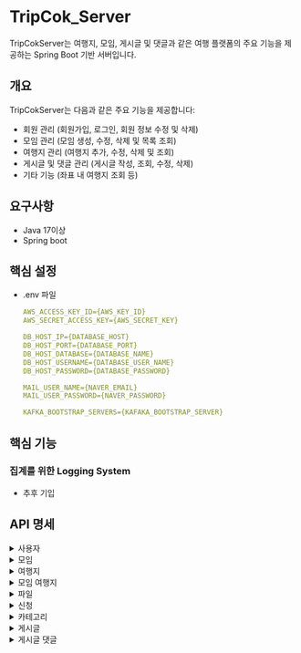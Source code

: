 # TripCok_Server

TripCokServer는 여행지, 모임, 게시글 및 댓글과 같은 여행 플랫폼의 주요 기능을 제공하는 Spring Boot 기반 서버입니다.

## 개요
TripCokServer는 다음과 같은 주요 기능을 제공합니다:

- 회원 관리 (회원가입, 로그인, 회원 정보 수정 및 삭제)
- 모임 관리 (모임 생성, 수정, 삭제 및 목록 조회)
- 여행지 관리 (여행지 추가, 수정, 삭제 및 조회)
- 게시글 및 댓글 관리 (게시글 작성, 조회, 수정, 삭제)
- 기타 기능 (좌표 내 여행지 조회 등)


## 요구사항
- Java 17이상
- Spring boot

## 핵심 설정
- .env 파일
  ```yml
  AWS_ACCESS_KEY_ID={AWS_KEY_ID}
  AWS_SECRET_ACCESS_KEY={AWS_SECRET_KEY}
  
  DB_HOST_IP={DATABASE_HOST}
  DB_HOST_PORT={DATABASE_PORT}
  DB_HOST_DATABASE={DATABASE_NAME}
  DB_HOST_USERNAME={DATABASE_USER_NAME}
  DB_HOST_PASSWORD={DATABASE_PASSWORD}
  
  MAIL_USER_NAME={NAVER_EMAIL}
  MAIL_USER_PASSWORD={NAVER_PASSWORD}
  
  KAFKA_BOOTSTRAP_SERVERS={KAFAKA_BOOTSTRAP_SERVER}
  ```

## 핵심 기능

### 집계를 위한 Logging System
- 추후 기입

## API 명세

<details><summary>사용자</summary>
  
| **기능 번호** | **기능명** | **HTTP 메서드** | **엔드포인트** |
| --- | --- | --- | --- |
| M-01 | 회원가입 | POST | `/api/v1/member/register` |
| M-02 | 회원가입 이메일 인증 요청 | GET | `/api/v1/member/register/{email}` |
| M-03 | 이메일 인증번호 검증 | GET | `/api/v1/member/register/email/check` |
| M-04 | 로그인 | PUT | `/api/v1/member/login` |
| M-05 | 비동기 로그인 | PUT | `/api/v1/member/login/async` |
| M-06 | 선호 카테고리 저장 | PUT | `/api/v1/member/prefer/category` |
| M-07 | 선호 카테고리 선택 건너뛰기 | PUT | `/api/v1/member/prefer/category/skip` |
| M-08 | 특정 회원 정보 조회 | POST | `/api/v1/member/find/{memberId}` |
| M-09 | 회원 목록 조회 | GET | `/api/v1/member/finds` |
| M-10 | 회원 정보 수정 | PUT | `/api/v1/member/{memberId}` |
| M-11 | 회원 프로필 이미지 수정 | PUT | `/api/v1/member/{memberId}/profile-image` |
| M-12 | 회원 프로필 이름 수정 | PUT | `/api/v1/member/{memberId}/profile-name` |
| M-13 | 회원 삭제 | DELETE | `/api/v1/member/{memberId}` |
</details>

<details><summary>모임</summary>
  
| **기능 번호** | **기능명** | **HTTP 메서드** | **엔드포인트** |
| --- | --- | --- | --- |
| G-01 | 모임 생성 | POST | `/api/v1/group` |
| G-02 | 단일 모임 조회 | GET | `/api/v1/group/{id}` |
| G-03 | 모임 목록 조회 | GET | `/api/v1/group/all` |
| G-04 | 내가 가입된 모임 조회 | GET | `/api/v1/group/my` |
| G-05 | 모임 카테고리 추가 | PUT | `/api/v1/group/category/{id}` |
| G-06 | 모임 카테고리 삭제 | DELETE | `/api/v1/group/category/{id}` |
| G-07 | 모임 수정 | PUT | `/api/v1/group/{id}` |
| G-08 | 모임 삭제 | DELETE | `/api/v1/group/{id}` |
| G-09 | 모임 구인 상태 변경 | PUT | `/api/v1/group/{groupId}/recruiting` |
| G-10 | 모임 초대 | POST | `/api/v1/group/invite` |
| G-11 | 모임 초대 수락 | POST | `/api/v1/group/accept-invite` |
</details>

<details><summary>여행지</summary>
  
| **기능 번호** | **기능명** | **HTTP 메서드** | **엔드포인트** |
| --- | --- | --- | --- |
| PLC-01 | 여행지 생성 | POST | `/api/v1/place` |
| PLC-02 | 여행지 상세 조회 | GET | `/api/v1/place/{placeId}` |
| PLC-03 | 모든 여행지 조회 | GET | `/api/v1/place` |
| PLC-04 | 여행지 수정 | PUT | `/api/v1/place/{placeId}` |
| PLC-05 | 여행지 이미지 삭제 | DELETE | `/api/v1/place/images` |
| PLC-06 | 여행지 삭제 | DELETE | `/api/v1/place/{placeId}` |
| PLC-07 | 좌표 내 여행지 찾기 | GET | `/api/v1/place/placeInRegion` |
</details>

<details><summary>모임 여행지</summary>
  
| **기능 번호** | **기능명** | **HTTP 메서드** | **엔드포인트** |
| --- | --- | --- | --- |
| GP-01 | 모임에 여행지 추가 | POST | `/api/v1/group/place` |
| GP-02 | 모임의 여행지 조회 (모두) | GET | `/api/v1/group/place/{groupId}/all` |
| GP-03 | 모임에 여행지 삭제 | DELETE | `/api/v1/group/place` |
| GP-04 | 모임에 여행지 순서 변경 | PUT | `/api/v1/group/place/orders` |
</details>

<details><summary>파일</summary>
  
| **기능 번호** | **기능명** | **HTTP 메서드** | **엔드포인트** |
| --- | --- | --- | --- |
| FU-01 | 파일 업로드 | POST | `/api/files/upload` |
| F-01 | 이미지 파일 반환 | GET | /api/v1/file |
</details>

<details><summary>신청</summary>
  
| **기능 번호** | **기능명** | **HTTP 메서드** | **엔드포인트** |
| --- | --- | --- | --- |
| A-01 | 모임 신청 | POST | `/api/v1/application` |
| A-02 | 모임 신청 조회 | GET | `/api/v1/application/group/{groupId}` |
| A-03 | 모임 신청 취소 | DELETE | `/api/v1/application/{applicationId}` |
| A-04 | 모임 신청 수락 | PUT | `/api/v1/application` |
</details>

<details><summary>카테고리</summary>
  
| **기능 번호** | **기능명** | **HTTP 메서드** | **엔드포인트** |
| --- | --- | --- | --- |
| PC-01 | 여행지 카테고리 생성 | POST | `/api/v1/place/category` |
| PC-02 | 모든 여행지 카테고리 조회 | GET | `/api/v1/place/category/all` |
| PC-03 | 특정 여행지 카테고리 조회 | GET | `/api/v1/place/category` |
</details>

<details><summary>게시글</summary>
  
| **기능 번호** | **기능명** | **HTTP 메서드** | **엔드포인트** |
| --- | --- | --- | --- |
| P-01 | 게시글 조회 (단일) | GET | `/api/v1/post/{postId}` |
| P-02 | 게시글 조회 (복수) | GET | `/api/v1/posts` |
| P-03 | 게시글 삭제 | DELETE | `/api/v1/post/{postId}` |
| P-04 | 게시글 수정 | PUT | `/api/v1/post/{postId}` |
| P-05 | 모임 게시글 작성 | POST | `/api/v1/group/post` |
| P-06 | 모임 공지사항 작성 | POST | `/api/v1/group/notice` |
</details>

<details><summary>게시글 댓글</summary>
  
| **기능 번호** | **기능명** | **HTTP 메서드** | **엔드포인트** |
| --- | --- | --- | --- |
| PCMT-01 | 모임 게시글 댓글 작성 | POST | `/api/v1/postComment` |
| PCMT-02 | 댓글 조회 (단일) | GET | `/api/v1/postComment/{postCommentId}` |
| PCMT-03 | 댓글 조회 (복수) | GET | `/api/v1/postComments` |
| PCMT-04 | 댓글 삭제 | DELETE | `/api/v1/postComment` |
| PCMT-05 | 댓글 수정 | PUT | `/api/v1/postComment/{postCommentId}` |
